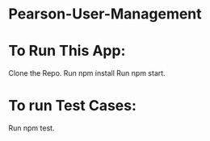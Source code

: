 # Pearson-User-Management
# To Run This App:
 Clone the Repo.
 Run npm install
 Run npm start.
# To run Test Cases:
 Run npm test.

